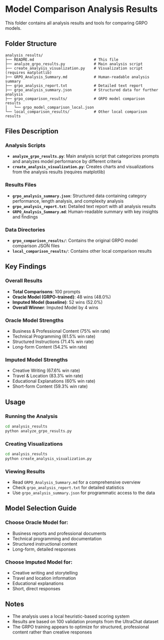 # Model Comparison Analysis Results

This folder contains all analysis results and tools for comparing GRPO models.

## Folder Structure

```
analysis_results/
├── README.md                           # This file
├── analyze_grpo_results.py             # Main analysis script
├── create_analysis_visualization.py    # Visualization script (requires matplotlib)
├── GRPO_Analysis_Summary.md            # Human-readable analysis summary
├── grpo_analysis_report.txt            # Detailed text report
├── grpo_analysis_summary.json          # Structured data for further analysis
├── grpo_comparison_results/            # GRPO model comparison results
│   └── grpo_model_comparison_local.json
└── local_comparison_results/           # Other local comparison results
```

## Files Description

### Analysis Scripts
- **`analyze_grpo_results.py`**: Main analysis script that categorizes prompts and analyzes model performance by different criteria
- **`create_analysis_visualization.py`**: Creates charts and visualizations from the analysis results (requires matplotlib)

### Results Files
- **`grpo_analysis_summary.json`**: Structured data containing category performance, length analysis, and complexity analysis
- **`grpo_analysis_report.txt`**: Detailed text report with all analysis results
- **`GRPO_Analysis_Summary.md`**: Human-readable summary with key insights and findings

### Data Directories
- **`grpo_comparison_results/`**: Contains the original GRPO model comparison JSON files
- **`local_comparison_results/`**: Contains other local comparison results

## Key Findings

### Overall Results
- **Total Comparisons**: 100 prompts
- **Oracle Model (GRPO-trained)**: 48 wins (48.0%)
- **Imputed Model (baseline)**: 52 wins (52.0%)
- **Overall Winner**: Imputed Model by 4 wins

### Oracle Model Strengths
- Business & Professional Content (75% win rate)
- Technical Programming (61.5% win rate)
- Structured Instructions (71.4% win rate)
- Long-form Content (54.2% win rate)

### Imputed Model Strengths
- Creative Writing (67.6% win rate)
- Travel & Location (83.3% win rate)
- Educational Explanations (60% win rate)
- Short-form Content (59.3% win rate)

## Usage

### Running the Analysis
```bash
cd analysis_results
python analyze_grpo_results.py
```

### Creating Visualizations
```bash
cd analysis_results
python create_analysis_visualization.py
```

### Viewing Results
- Read `GRPO_Analysis_Summary.md` for a comprehensive overview
- Check `grpo_analysis_report.txt` for detailed statistics
- Use `grpo_analysis_summary.json` for programmatic access to the data

## Model Selection Guide

### Choose Oracle Model for:
- Business reports and professional documents
- Technical programming and documentation
- Structured instructional content
- Long-form, detailed responses

### Choose Imputed Model for:
- Creative writing and storytelling
- Travel and location information
- Educational explanations
- Short, direct responses

## Notes

- The analysis uses a local heuristic-based scoring system
- Results are based on 100 validation prompts from the UltraChat dataset
- The GRPO training appears to optimize for structured, professional content rather than creative responses 